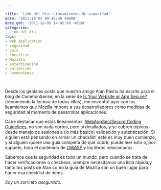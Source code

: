 ```yaml
---

title: 'Link del día: Lineamientos de seguridad'
date: '2011-10-05 09:45:49 +0000'
date_gmt: '2011-10-05 14:45:49 +0000'
categories:
- Link del día
tags:
- web application
- seguridad
- guía
- checklist
- Mozilla
- autenticación
- validación
- CommonSense

---
```


Desde los geniales posts que nuestro amigo Alan Pasho ha escrito para el blog de CommonSense, en la serie de [Is Your Website or App Secure?](http://blog.getcs.com/search-results/?cx=partner-pub-3273924736835096%3A2f5a9xbeodv&amp;cof=FORID%3A11&amp;ie=ISO-8859-1&amp;q=is+your+website+secure&amp;x=0&amp;y=0&amp;siteurl=blog.getcs.com%2Fpage%2F4%2F) (recomiendo la lectura de todos ellos), me encontré ayer con los lieamientos que Mozilla impone a sus desarrolladores como medidas de seguridad al momento de desarrollar aplicaciones.

Cabe destacar que estos lineamientos, [WebAppSec/Secure Coding Guidelines](https://wiki.mozilla.org/WebAppSec/Secure_Coding_Guidelines), no son nada cortos, pero sí detallados, y se cubren tópicos desde manejo de sesiones a (lo más básico) validación y autenticación. Si alguien está pensando en armar un checklist, este es muy buen comienzo, y si alguien quiere una guía completa de qué cubrir, puede leer esto o, por supueto, todo el contenido de [OWASP](https://www.owasp.org/index.php/Main_Page) y los libros relacionados.

Sabemos que la seguridad es todo un mundo, pero cuando se trata de hacer verificaciones o checkeos, siempre necesitamos una lista rápida,y tanto los posts de Alan como la guía de Mozilla son un buen lugar para hacer esa checklist de items.

_Soy un zorrinito asegurado._

